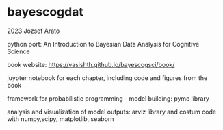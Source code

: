 # bayescogdat


2023 Jozsef Arato

python port: An Introduction to Bayesian Data Analysis for Cognitive Science

book website: https://vasishth.github.io/bayescogsci/book/




juypter notebook for each chapter, including code and figures from the book

framework for probabilistic programming - model building: pymc library

analysis and visualization of model outputs: arviz library and costum code with numpy,scipy, matplotlib, seaborn
